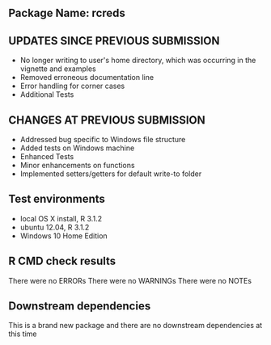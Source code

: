 ## Package Name:  rcreds

## UPDATES SINCE PREVIOUS SUBMISSION
* No longer writing to user's home directory, 
   which was occurring in the vignette and examples
* Removed erroneous documentation line
* Error handling for corner cases
* Additional Tests

## CHANGES AT PREVIOUS SUBMISSION
* Addressed bug specific to Windows file structure
* Added tests on Windows machine
* Enhanced Tests
* Minor enhancements on functions
* Implemented setters/getters for default write-to folder

## Test environments
* local OS X install, R 3.1.2
* ubuntu 12.04, R 3.1.2
* Windows 10 Home Edition

## R CMD check results
There were no ERRORs
There were no WARNINGs
There were no NOTEs

## Downstream dependencies
This is a brand new package and 
there are no downstream dependencies 
at this time


